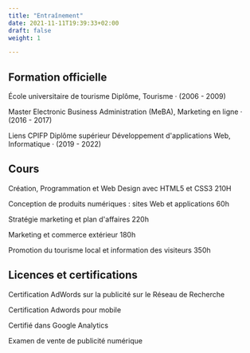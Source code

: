 ```yaml
---
title: "Entraînement"
date: 2021-11-11T19:39:33+02:00
draft: false
weight: 1

---
```

## Formation officielle

École universitaire de tourisme
Diplôme, Tourisme · (2006 - 2009)

Master Electronic Business Administration (MeBA), Marketing
en ligne · (2016 - 2017)

Liens CPIFP
Diplôme supérieur Développement d'applications Web, Informatique · (2019 - 2022)

## Cours

Création, Programmation et Web Design avec HTML5 et CSS3
210H

Conception de produits numériques : sites Web et applications
60h

Stratégie marketing et plan d'affaires
220h

Marketing et commerce extérieur
180h

Promotion du tourisme local et information des visiteurs
350h

## Licences et certifications

Certification AdWords sur la publicité sur le Réseau de Recherche

Certification Adwords pour mobile

Certifié dans Google Analytics

Examen de vente de publicité numérique
